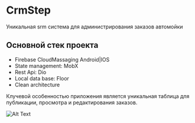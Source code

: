 # CrmStep

Уникальная srm система для администрирования заказов автомойки

## Основной стек проекта

- Firebase CloudMassaging Android|IOS
- State management: MobX
- Rest Api: Dio
- Local data base: Floor
- Clean architecture


 Клучевой особенностью приложения является уникальная таблица для публикации, просмотра и редактирования заказов.  
 
 ![Alt Text](https://firebasestorage.googleapis.com/v0/b/stepcarmobile-25a0a.appspot.com/o/files_readme%2Fezgif.com-gif-maker.gif?alt=media&token=f71111ff-dacf-45cc-8e7f-1e0f5121f8d0)
